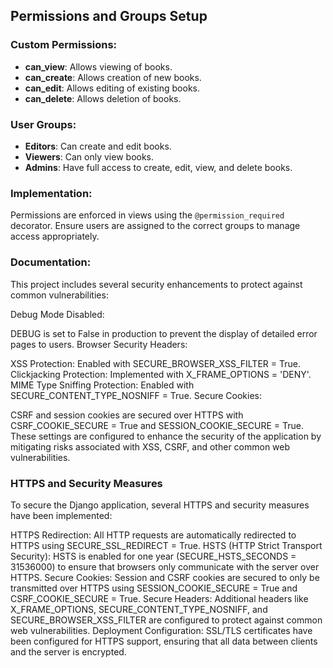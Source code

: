 ## Permissions and Groups Setup

### Custom Permissions:
- **can_view**: Allows viewing of books.
- **can_create**: Allows creation of new books.
- **can_edit**: Allows editing of existing books.
- **can_delete**: Allows deletion of books.

### User Groups:
- **Editors**: Can create and edit books.
- **Viewers**: Can only view books.
- **Admins**: Have full access to create, edit, view, and delete books.

### Implementation:
Permissions are enforced in views using the `@permission_required` decorator. Ensure users are assigned to the correct groups to manage access appropriately.
### Documentation:
This project includes several security enhancements to protect against common vulnerabilities:

Debug Mode Disabled:

DEBUG is set to False in production to prevent the display of detailed error pages to users.
Browser Security Headers:

XSS Protection: Enabled with SECURE_BROWSER_XSS_FILTER = True.
Clickjacking Protection: Implemented with X_FRAME_OPTIONS = 'DENY'.
MIME Type Sniffing Protection: Enabled with SECURE_CONTENT_TYPE_NOSNIFF = True.
Secure Cookies:

CSRF and session cookies are secured over HTTPS with CSRF_COOKIE_SECURE = True and SESSION_COOKIE_SECURE = True.
These settings are configured to enhance the security of the application by mitigating risks associated with XSS, CSRF, and other common web vulnerabilities.
### HTTPS and Security Measures
To secure the Django application, several HTTPS and security measures have been implemented:

HTTPS Redirection: All HTTP requests are automatically redirected to HTTPS using SECURE_SSL_REDIRECT = True.
HSTS (HTTP Strict Transport Security): HSTS is enabled for one year (SECURE_HSTS_SECONDS = 31536000) to ensure that browsers only communicate with the server over HTTPS.
Secure Cookies: Session and CSRF cookies are secured to only be transmitted over HTTPS using SESSION_COOKIE_SECURE = True and CSRF_COOKIE_SECURE = True.
Secure Headers: Additional headers like X_FRAME_OPTIONS, SECURE_CONTENT_TYPE_NOSNIFF, and SECURE_BROWSER_XSS_FILTER are configured to protect against common web vulnerabilities.
Deployment Configuration: SSL/TLS certificates have been configured for HTTPS support, ensuring that all data between clients and the server is encrypted.
